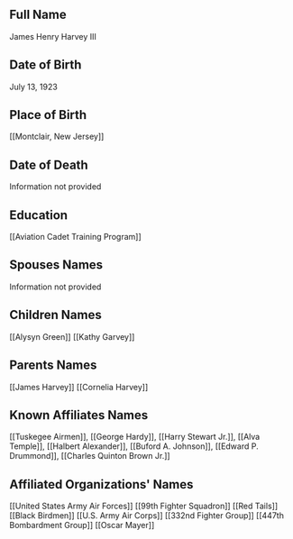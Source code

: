 ## Full Name
James Henry Harvey III

## Date of Birth
July 13, 1923

## Place of Birth
[[Montclair, New Jersey]]

## Date of Death
Information not provided

## Education
[[Aviation Cadet Training Program]]

## Spouses Names
Information not provided

## Children Names
[[Alysyn Green]]
[[Kathy Garvey]]


## Parents Names
[[James Harvey]]
[[Cornelia Harvey]]

## Known Affiliates Names
 [[Tuskegee Airmen]], [[George Hardy]], [[Harry Stewart Jr.]], [[Alva Temple]], [[Halbert Alexander]], [[Buford A. Johnson]], [[Edward P. Drummond]], [[Charles Quinton Brown Jr.]]

## Affiliated Organizations' Names
 [[United States Army Air Forces]]
 [[99th Fighter Squadron]]
 [[Red Tails]]
 [[Black Birdmen]]
 [[U.S. Army Air Corps]]
 [[332nd Fighter Group]]
 [[447th Bombardment Group]]
 [[Oscar Mayer]]
 
 

